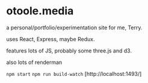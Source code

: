 # otoole.media

a personal/portfolio/experimentation site for me, Terry.

uses React, Express, maybe Redux.

features lots of JS, probably some three.js and d3.

also lots of renderman


```npm start```
```npm run build-watch```
[http://localhost:1493/]

